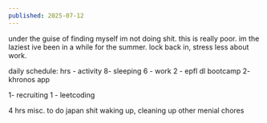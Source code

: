 ```yaml
---
published: 2025-07-12
---
```


under the guise of finding myself im not doing shit. this is really poor. im the laziest ive been in a while for the summer. lock back in, stress less about work.

daily schedule:
hrs - activity
8-  sleeping
6  - work
2 - epfl dl bootcamp
2- khronos app

1- recruiting
1 - leetcoding

4 hrs misc. to do japan shit
waking up, cleaning up
other menial chores


